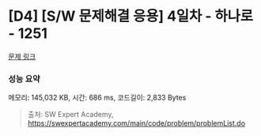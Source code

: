 # [D4] [S/W 문제해결 응용] 4일차 - 하나로 - 1251 

[문제 링크](https://swexpertacademy.com/main/code/problem/problemDetail.do?contestProbId=AV15StKqAQkCFAYD) 

### 성능 요약

메모리: 145,032 KB, 시간: 686 ms, 코드길이: 2,833 Bytes



> 출처: SW Expert Academy, https://swexpertacademy.com/main/code/problem/problemList.do